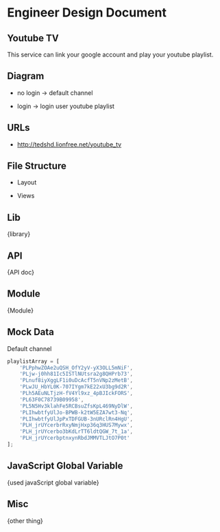 # Engineer Design Document

## Youtube TV

This service can link your google account and play your youtube playlist.

## Diagram

* no login -> default channel

* login -> login user youtube playlist

## URLs

* http://tedshd.lionfree.net/youtube_tv

## File Structure

* Layout

* Views

## Lib

{library}

## API

{API doc}

## Module

{Module}

## Mock Data

Default channel

```javascript
playlistArray = [
    'PLPphwZOAe2uQSH_OfY2yV-yX3OLL5mNiF',
    'PLjw-j0hh81Ic5ISTlNUtsra2g8QHPrb73',
    'PLnuf8iyXggLF1i0uDcAcfT5nVNp2zMetB',
    'PLwJU_HbYL0K-707IYgm7kE22xU3bg9d2R',
    'PLh5AEuNLTjzH-fV4Yl9xz_4pBJIckFORS',
    'PL63F0C78739B09958',
    'PL5N5Hv3klahFe5RCBsuZfsKpL469NyDlW',
    'PLIhwbtfyUlJo-BPWB-k2tW5EZA7wt3-Nq',
    'PLIhwbtfyUlJpPxTDFGUB-3nURclRn4HgU',
    'PLH_jrUYcerbrRxyNmjHxp36q3HUS7Mywx',
    'PLH_jrUYcerbo3bKdLrTT6ldtQGW_7t_1a',
    'PLH_jrUYcerbptnxynRbdJMMVTLJtO7P0t'
];
```

## JavaScript Global Variable

{used javaScript global variable}

## Misc

{other thing}
